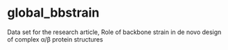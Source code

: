 # global_bbstrain
Data set for the research article, Role of backbone strain in de novo design of complex α/β protein structures
